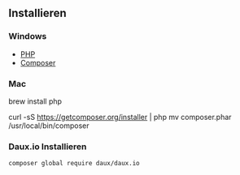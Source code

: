 ## Installieren

### Windows
* [PHP](https://windows.php.net/download)
* [Composer](https://getcomposer.org/)

### Mac
brew install php

curl -sS https://getcomposer.org/installer | php
mv composer.phar /usr/local/bin/composer
### Daux.io Installieren

```
composer global require daux/daux.io

```

